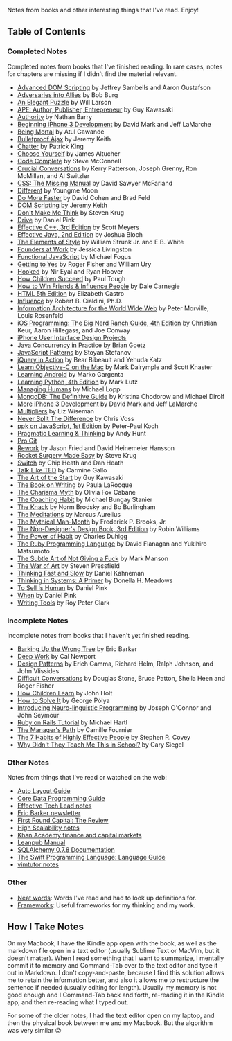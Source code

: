 Notes from books and other interesting things that I've read. Enjoy!

## Table of Contents

### Completed Notes

Completed notes from books that I've finished reading. In rare cases, notes for chapters are missing if I didn't find the material relevant.

* [Advanced DOM Scripting](advanced-dom-scripting.markdown) by Jeffrey Sambells and Aaron Gustafson
* [Adversaries into Allies](adversaries-into-allies.markdown) by Bob Burg
* [An Elegant Puzzle](an-elegant-puzzle.markdown) by Will Larson
* [APE: Author, Publisher, Entrepreneur](ape-author-publisher-entrepreneur.markdown) by Guy Kawasaki
* [Authority](authority.markdown) by Nathan Barry
* [Beginning iPhone 3 Development](beginning-iphone-3-development.markdown) by David Mark and Jeff LaMarche
* [Being Mortal](being-mortal.markdown) by Atul Gawande
* [Bulletproof Ajax](bulletproof-ajax.markdown) by Jeremy Keith
* [Chatter](chatter.markdown) by Patrick King
* [Choose Yourself](choose-yourself.markdown) by James Altucher
* [Code Complete](code-complete.markdown) by Steve McConnell
* [Crucial Conversations](crucial-conversations.md) by Kerry Patterson, Joseph Grenny, Ron McMillan, and Al Switzler
* [CSS: The Missing Manual](css-the-missing-manual.markdown) by David Sawyer McFarland
* [Different](different.markdown) by Youngme Moon
* [Do More Faster](do-more-faster.markdown) by David Cohen and Brad Feld
* [DOM Scripting](dom-scripting.markdown) by Jeremy Keith
* [Don't Make Me Think](dont-make-me-think.markdown) by Steven Krug
* [Drive](drive.markdown) by Daniel Pink
* [Effective C++, 3rd Edition](effective-c%2B%2B-3rd-edition.markdown) by Scott Meyers
* [Effective Java, 2nd Edition](effective-java-2nd-edition.markdown) by Joshua Bloch
* [The Elements of Style](elements-of-style.markdown) by William Strunk Jr. and E.B. White
* [Founders at Work](founders-at-work.markdown) by Jessica Livingston
* [Functional JavaScript](functional-javascript.markdown) by Michael Fogus
* [Getting to Yes](getting-to-yes-negotiating-agreement-without-giving-in.markdown) by Roger Fisher and William Ury
* [Hooked](hooked-how-to-build-habit-forming-products.markdown) by Nir Eyal and Ryan Hoover
* [How Children Succeed](how-children-succeed.markdown) by Paul Tough
* [How to Win Friends & Influence People](how-to-win-friends-and-influence-people.markdown) by Dale Carnegie
* [HTML 5th Edition](html-5th-edition.markdown) by Elizabeth Castro
* [Influence](influence.markdown) by Robert B. Cialdini, Ph.D.
* [Information Architecture for the World Wide Web](information-architecture.markdown) by Peter Morville, Louis Rosenfeld
* [iOS Programming: The Big Nerd Ranch Guide, 4th Edition](ios-programming-the-big-nerd-ranch-guide-4th-edition.markdown) by Christian Keur, Aaron Hillegass, and Joe Conway
* [iPhone User Interface Design Projects](iphone-user-interface-design-projects.markdown)
* [Java Concurrency in Practice](java-concurrency-in-practice.markdown) by Brian Goetz
* [JavaScript Patterns](javascript-patterns.markdown) by Stoyan Stefanov
* [jQuery in Action](jquery-in-action.markdown) by Bear Bibeault and Yehuda Katz
* [Learn Objective-C on the Mac](learn-objective-c-on-the-mac.markdown) by Mark Dalrymple and Scott Knaster
* [Learning Android](learning-android.markdown) by Marko Gargenta
* [Learning Python, 4th Edition](learning-python-4th-edition.markdown) by Mark Lutz
* [Managing Humans](managing-humans.markdown) by Michael Lopp
* [MongoDB: The Definitive Guide](mongodb-the-definitive-guide.markdown) by Kristina Chodorow and Michael Dirolf
* [More iPhone 3 Development](more-iphone-3-development.markdown) by David Mark and Jeff LaMarche
* [Multipliers](multipliers.markdown) by Liz Wiseman
* [Never Split The Difference](never-split-the-difference.markdown) by Chris Voss
* [ppk on JavaScript, 1st Edition](ppk-on-javascript.markdown) by Peter-Paul Koch
* [Pragmatic Learning & Thinking](pragmatic-learning-and-thinking.markdown) by Andy Hunt
* [Pro Git](pro-git.markdown)
* [Rework](rework.markdown) by Jason Fried and David Heinemeier Hansson
* [Rocket Surgery Made Easy](rocket-surgery-made-easy.markdown) by Steve Krug
* [Switch](switch-how-to-change-things-when-change-is-hard.markdown) by Chip Heath and Dan Heath
* [Talk Like TED](talk-like-ted.markdown) by Carmine Gallo
* [The Art of the Start](art-of-the-start.markdown) by Guy Kawasaki
* [The Book on Writing](the-book-on-writing.markdown) by Paula LaRocque
* [The Charisma Myth](the-charisma-myth.markdown) by Olivia Fox Cabane
* [The Coaching Habit](the-coaching-habit.markdown) by Michael Bungay Stanier
* [The Knack](the-knack.markdown) by Norm Brodsky and Bo Burlingham
* [The Meditations](the-meditations.markdown) by Marcus Aurelius
* [The Mythical Man-Month](the-mythical-man-month.markdown) by Frederick P. Brooks, Jr.
* [The Non-Designer's Design Book, 3rd Edition](the-non-designers-design-book.markdown) by Robin Williams
* [The Power of Habit](the-power-of-habit.markdown) by Charles Duhigg
* [The Ruby Programming Language](the-ruby-programming-language.markdown) by David Flanagan and Yukihiro Matsumoto
* [The Subtle Art of Not Giving a Fuck](the-subtle-art-of-not-giving-a-fuck.markdown) by Mark Manson
* [The War of Art](the-war-of-art.markdown) by Steven Pressfield
* [Thinking Fast and Slow](thinking-fast-and-slow.markdown) by Daniel Kahneman
* [Thinking in Systems: A Primer](thinking-in-systems-a-primer.markdown) by Donella H. Meadows
* [To Sell Is Human](to-sell-is-human.markdown) by Daniel Pink
* [When](when.markdown) by Daniel Pink
* [Writing Tools](writing-tools.markdown) by Roy Peter Clark

### Incomplete Notes

Incomplete notes from books that I haven't yet finished reading.

* [Barking Up the Wrong Tree](barking-up-the-wrong-tree.markdown) by Eric Barker
* [Deep Work](deep-work.markdown) by Cal Newport
* [Design Patterns](design-patterns.markdown) by Erich Gamma, Richard Helm, Ralph Johnson, and John Vlissides
* [Difficult Conversations](difficult-conversations.markdown) by Douglas Stone, Bruce Patton, Sheila Heen and Roger Fisher
* [How Children Learn](how-children-learn.markdown) by John Holt
* [How to Solve It](how-to-solve-it.markdown) by George Pólya
* [Introducing Neuro-linguistic Programming](introducing-neuro-linguistic-programming.markdown) by Joseph O'Connor and John Seymour
* [Ruby on Rails Tutorial](ruby-on-rails-tutorial.markdown) by Michael Hartl
* [The Manager's Path](the-managers-path.markdown) by Camille Fournier
* [The 7 Habits of Highly Effective People](the-seven-habits-of-highly-effective-people.markdown) by Stephen R. Covey
* [Why Didn't They Teach Me This in School?](why-dont-they-teach-me-this-in-school.markdown) by Cary Siegel

### Other Notes

Notes from things that I've read or watched on the web:

* [Auto Layout Guide](auto-layout-guide.markdown)
* [Core Data Programming Guide](core-data-programming-guide.markdown)
* [Effective Tech Lead notes](effective-tech-lead-notes.markdown)
* [Eric Barker newsletter](eric-barker-newsletter.markdown)
* [First Round Capital: The Review](first-round-capital-the-review.markdown)
* [High Scalability notes](high-scalability-notes.markdown)
* [Khan Academy finance and capital markets](khan-academy-finance-and-capital-markets.markdown)
* [Leanpub Manual](leanpub-manual.markdown)
* [SQLAlchemy 0.7.8 Documentation](https://github.com/mgp/book-notes/blob/master/sqlalchemy.markdown)
* [The Swift Programming Language: Language Guide](the-swift-programming-language.markdown)
* [vimtutor notes](vimtutor.markdown)

### Other

* [Neat words](neat-words.markdown): Words I've read and had to look up definitions for.
* [Frameworks](frameworks.markdown): Useful frameworks for my thinking and my work.

## How I Take Notes

On my Macbook, I have the Kindle app open with the book, as well as the markdown file open in a text editor (usually Sublime Text or MacVim, but it doesn't matter). When I read something that I want to summarize, I mentally commit it to memory and Command-Tab over to the text editor and type it out in Markdown. I don't copy-and-paste, because I find this solution allows me to retain the information better, and also it allows me to restructure the sentence if needed (usually editing for length). Usually my memory is not good enough and I Command-Tab back and forth, re-reading it in the Kindle app, and then re-reading what I typed out.

For some of the older notes, I had the text editor open on my laptop, and then the physical book between me and my Macbook. But the algorithm was very similar 😛
